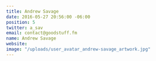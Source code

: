 ```yaml
---
title: Andrew Savage
date: 2016-05-27 20:56:00 -06:00
position: 5
twitter: a_sav
email: contact@goodstuff.fm
name: Andrew Savage
website: 
image: "/uploads/user_avatar_andrew-savage_artwork.jpg"
---
```


